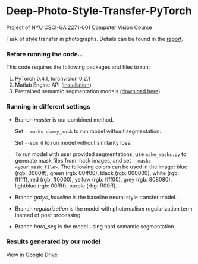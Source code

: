 # Deep-Photo-Style-Transfer-PyTorch
Project of NYU CSCI-GA 2271-001 Computer Vision Course

Task of style transfer in photographs. Details can be found in the [report](https://github.com/Billijk/Deep-Photo-Style-Transfer-PyTorch/blob/master/photo_style_transfer.pdf).

### Before running the code...

This code requires the following packages and files to run:
1. PyTorch 0.4.1, torchvision 0.2.1
2. Matlab Engine API ([installation](https://www.mathworks.com/help/matlab/matlab_external/install-matlab-engine-api-for-python-in-nondefault-locations.html))
3. Pretrained semantic segmentation models ([download here](http://sceneparsing.csail.mit.edu/model/pytorch/baseline-resnet101-upernet/))

### Running in different settings

* Branch _master_ is our combined method.
  
  Set `--masks dummy_mask` to run model without segmentation.
  
  Set `--sim 0` to run model without similarity loss.
  
  To run model with user provided segmentations, use `make_masks.py` to generate mask files from mask images, and set `--masks <your_mask_file>`. The following colors can be used in the image: blue (rgb: 0000ff), green (rgb: 00ff00), black (rgb: 000000), white (rgb: ffffff), red (rgb: ff0000), yellow (rgb: ffff00), grey	(rgb: 808080), lightblue (rgb: 00ffff), purple (rbg: ff00ff).

* Branch _gatys_baseline_ is the baseline neural style transfer model.

* Branch _regularization_ is the model with photorealism regularization term instead of post processing.

* Branch _hard_seg_ is the model using hard semantic segmentation.

### Results generated by our model

[View in Google Drive](https://drive.google.com/drive/folders/1wfKErgB33P0YjYz4odgt_EHNyRck7uQo?usp=sharing)
